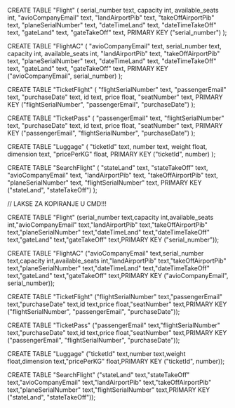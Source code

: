 CREATE TABLE "Flight" (
    serial_number text,
    capacity int,
    available_seats int,
    "avioCompanyEmail" text,
    "landAirportPib" text,
    "takeOffAirportPib" text,
    "planeSerialNumber" text,
    "dateTimeLand" text,
    "dateTimeTakeOff" text,
    "gateLand" text,
    "gateTakeOff" text,
    PRIMARY KEY ("serial_number")
);

CREATE TABLE "FlightAC" (
    "avioCompanyEmail" text,
    serial_number text,
    capacity int,
    available_seats int,
    "landAirportPib" text,
    "takeOffAirportPib" text,
    "planeSerialNumber" text,
    "dateTimeLand" text,
    "dateTimeTakeOff" text,
    "gateLand" text,
    "gateTakeOff" text,
    PRIMARY KEY ("avioCompanyEmail", serial_number)
);

CREATE TABLE "TicketFlight" (
    "flightSerialNumber" text,
    "passengerEmail" text,
    "purchaseDate" text,
    id text,
    price float,
    "seatNumber" text,
    PRIMARY KEY ("flightSerialNumber", "passengerEmail", "purchaseDate")
);

CREATE TABLE "TicketPass" (
    "passengerEmail" text,
    "flightSerialNumber" text,
    "purchaseDate" text,
    id text,
    price float,
    "seatNumber" text,
    PRIMARY KEY ("passengerEmail", "flightSerialNumber", "purchaseDate")
);

CREATE TABLE "Luggage" (
    "ticketId" text,
    number text,
    weight float,
    dimension text,
    "pricePerKG" float,
    PRIMARY KEY ("ticketId", number)
);

CREATE TABLE "SearchFlight" (
    "stateLand" text,
    "stateTakeOff" text,
    "avioCompanyEmail" text,
    "landAirportPib" text,
    "takeOffAirportPib" text,
    "planeSerialNumber" text,
    "flightSerialNumber" text,
    PRIMARY KEY ("stateLand", "stateTakeOff")
);


// LAKSE ZA KOPIRANJE U CMD!!!

CREATE TABLE "Flight" (serial_number text,capacity int,available_seats int,"avioCompanyEmail" text,"landAirportPib" text,"takeOffAirportPib" text,"planeSerialNumber" text,"dateTimeLand" text,"dateTimeTakeOff" text,"gateLand" text,"gateTakeOff" text,PRIMARY KEY ("serial_number"));

CREATE TABLE "FlightAC" ("avioCompanyEmail" text,serial_number text,capacity int,available_seats int,"landAirportPib" text,"takeOffAirportPib" text,"planeSerialNumber" text,"dateTimeLand" text,"dateTimeTakeOff" text,"gateLand" text,"gateTakeOff" text,PRIMARY KEY ("avioCompanyEmail", serial_number));

CREATE TABLE "TicketFlight" ("flightSerialNumber" text,"passengerEmail" text,"purchaseDate" text,id text,price float,"seatNumber" text,PRIMARY KEY ("flightSerialNumber", "passengerEmail", "purchaseDate"));

CREATE TABLE "TicketPass" ("passengerEmail" text,"flightSerialNumber" text,"purchaseDate" text,id text,price float,"seatNumber" text,PRIMARY KEY ("passengerEmail", "flightSerialNumber", "purchaseDate"));

CREATE TABLE "Luggage" ("ticketId" text,number text,weight float,dimension text,"pricePerKG" float,PRIMARY KEY ("ticketId", number));

CREATE TABLE "SearchFlight" ("stateLand" text,"stateTakeOff" text,"avioCompanyEmail" text,"landAirportPib" text,"takeOffAirportPib" text,"planeSerialNumber" text,"flightSerialNumber" text,PRIMARY KEY ("stateLand", "stateTakeOff"));